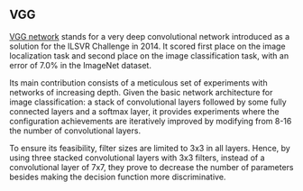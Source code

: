 ## VGG

[VGG network](https://arxiv.org/pdf/1409.1556.pdf) stands for a very deep convolutional network introduced as a solution for the ILSVR Challenge in 2014. It scored first place on the image localization task and second place on the image classification task, with an error of 7.0% in the ImageNet dataset. 

Its main contribution consists of a meticulous set of experiments with networks of increasing depth. Given the basic network architecture for image classification: a stack of convolutional layers followed by some fully connected layers and a softmax layer, it provides experiments where the configuration achievements are iteratively improved by modifying from 8-16 the number of convolutional layers.

To ensure its feasibility, filter sizes are limited to 3x3 in all layers. Hence, by using three stacked convolutional layers with 3x3 filters, instead of a convolutional layer of 7x7, they prove to decrease the number of parameters besides making the decision function more discriminative.
